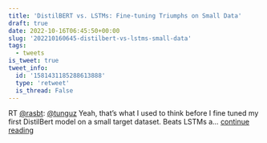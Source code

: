 ```yaml
---
title: 'DistilBERT vs. LSTMs: Fine-tuning Triumphs on Small Data'
draft: true
date: 2022-10-16T06:45:50+00:00
slug: '202210160645-distilbert-vs-lstms-small-data'
tags:
  - tweets
is_tweet: true
tweet_info:
  id: '1581431185288613888'
  type: 'retweet'
  is_thread: False
---
```




RT [@rasbt](https://x.com/rasbt): [@tunguz](https://x.com/tunguz) Yeah, that’s what I used to think before I fine tuned my first DistilBert model on a small target dataset. Beats LSTMs a… [continue reading](https://x.com/sytelus/status/1581431185288613888)

